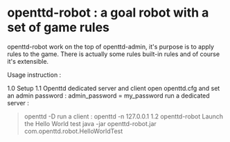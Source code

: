 openttd-robot : a goal robot with a set of game rules
=====================================================

openttd-robot work on the top of openttd-admin, it's purpose is to apply rules to the game.
There is actually some rules built-in rules and of course it's extensible.

Usage instruction :

1.0 Setup
1.1 Openttd dedicated server and client
open openttd.cfg and set an admin password :
  admin_password = my_password
run a dedicated server :
  > openttd -D
run a client :
  > openttd -n 127.0.0.1
1.2 openttd-robot
Launch the Hello World test
  > java -jar openttd-robot.jar com.openttd.robot.HelloWorldTest
